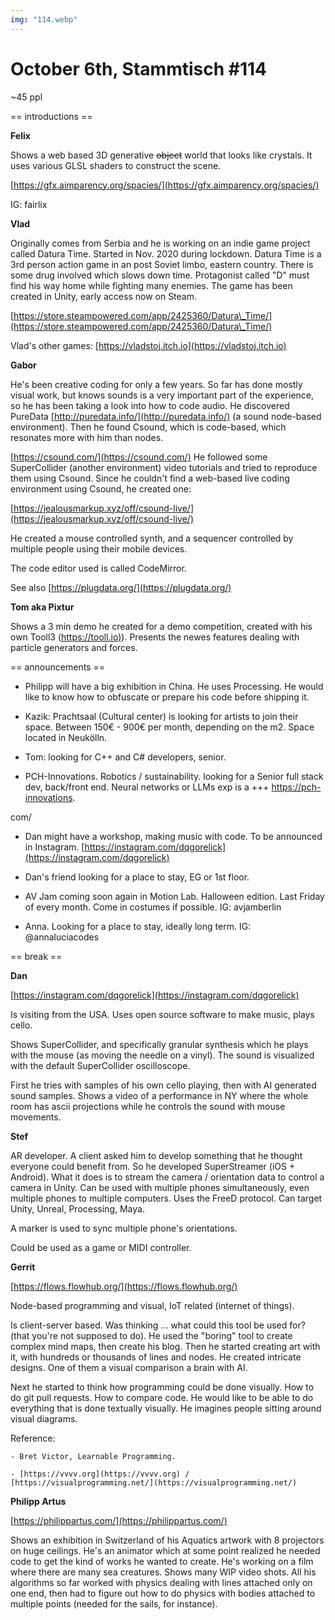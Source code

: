 ```yaml
---
img: "114.webp"
---
```


# **October 6th, Stammtisch #114**

~45 ppl



== introductions ==



**Felix**

Shows a web based 3D generative ~~object~~ world that looks like crystals. It uses various GLSL shaders to construct the scene.

[https://gfx.aimparency.org/spacies/](https://gfx.aimparency.org/spacies/)

IG: fairlix



**Vlad**

Originally comes from Serbia and he is working on an indie game project called Datura Time. Started in Nov. 2020 during lockdown. Datura Time is a 3rd person action game in an post Soviet limbo, eastern country. There is some drug involved which slows down time. Protagonist called "D" must find his way home while fighting many enemies. The game has been created in Unity, early access now on Steam.

[https://store.steampowered.com/app/2425360/Datura\_Time/](https://store.steampowered.com/app/2425360/Datura\_Time/)

Vlad's other games: [https://vladstoj.itch.io](https://vladstoj.itch.io)





**Gabor**

He's been creative coding for only a few years. So far has done mostly visual work, but knows sounds is a very important part of the experience, so he has been taking a look into how to code audio. He discovered PureData [http://puredata.info/](http://puredata.info/) (a sound node-based environment). Then he found Csound, which is code-based, which resonates more with him than nodes. 

[https://csound.com/](https://csound.com/) He followed some SuperCollider (another environment) video tutorials and tried to reproduce them using Csound. Since he couldn't find a web-based live coding environment using Csound, he created one:

[https://jealousmarkup.xyz/off/csound-live/](https://jealousmarkup.xyz/off/csound-live/)

He created a mouse controlled synth, and a sequencer controlled by multiple people using their mobile devices.

The code editor used is called CodeMirror.



See also [https://plugdata.org/](https://plugdata.org/)



**Tom aka Pixtur**

Shows a 3 min demo he created for a demo competition, created with his own Tooll3 ([https://tooll.io)](https://tooll.io)). Presents the newes features dealing with particle generators and forces.



== announcements ==



- Philipp will have a big exhibition in China. He uses Processing. He would like to know how to obfuscate or prepare his code before shipping it.

- Kazik: Prachtsaal (Cultural center) is looking for artists to join their space. Between 150€ - 900€ per month, depending on the m2. Space located in Neukölln.

- Tom: looking for C++ and C# developers, senior.

- PCH-Innovations. Robotics / sustainability. looking for a Senior full stack dev, back/front end. Neural networks or LLMs exp is a +++ [https://pch-innovations](https://pch-innovations).

com/

- Dan might have a workshop, making music with code. To be announced in Instagram. [https://instagram.com/dqgorelick](https://instagram.com/dqgorelick)

- Dan's friend looking for a place to stay, EG or 1st floor. 

- AV Jam coming soon again in Motion Lab. Halloween edition. Last Friday of every month. Come in costumes if possible. IG: avjamberlin

- Anna. Looking for a place to stay, ideally long term. IG: @annaluciacodes



== break ==



**Dan**

[https://instagram.com/dqgorelick](https://instagram.com/dqgorelick)

Is visiting from the USA. Uses open source software to make music, plays cello.

Shows SuperCollider, and specifically granular synthesis which he plays with the mouse (as moving the needle on a vinyl). The sound is visualized with the default SuperCollider oscilloscope.

First he tries with samples of his own cello playing, then with AI generated sound samples. Shows a video of a performance in NY where the whole room has ascii projections while he controls the sound with mouse movements.



**Stef**

AR developer. A client asked him to develop something that he thought everyone could benefit from. So he developed SuperStreamer (iOS + Android). What it does is to stream the camera / orientation data to control a camera in Unity. Can be used with multiple phones simultaneously, even multiple phones to multiple computers. Uses the FreeD protocol. Can target Unity, Unreal, Processing, Maya.

A marker is used to sync multiple phone's orientations.

Could be used as a game or MIDI controller.



**Gerrit**

[https://flows.flowhub.org/](https://flows.flowhub.org/)

Node-based programming and visual, IoT related (internet of things).

Is client-server based. Was thinking ... what could this tool be used for? (that you're not supposed to do). He used the "boring" tool to create complex mind maps, then create his blog. Then he started creating art with it, with hundreds or thousands of lines and nodes. He created intricate designs. One of them a visual comparison a brain with AI.

Next he started to think how programming could be done visually. How to do git pull requests. How to compare code. He would like to be able to do everything that is done textually visually. He imagines people sitting around visual diagrams.



Reference: 

    - Bret Victor, Learnable Programming.

    - [https://vvvv.org](https://vvvv.org) / [https://visualprogramming.net/](https://visualprogramming.net/)



**Philipp Artus**

[https://philippartus.com/](https://philippartus.com/)

Shows an exhibition in Switzerland of his Aquatics artwork with 8 projectors on huge ceilings. He's an animator which at some point realized he needed code to get the kind of works he wanted to create. He's working on a film where there are many sea creatures. Shows many WIP video shots. All his algorithms so far worked with physics dealing with lines attached only on one end, then had to figure out how to do physics with bodies attached to multiple points (needed for the sails, for instance).


